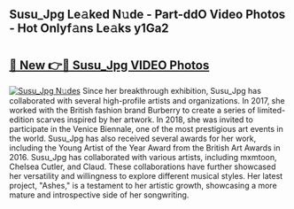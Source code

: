 ## Susu_Jpg Le𝚊ked N𝚞de - Part-ddO Video Photos - Hot Onlyf𝚊ns Le𝚊ks y1Ga2

# <h2><a href="http://ab2982.deff.icu/?id=Susu_Jpg">🔗 New 👉🔴 Susu_Jpg VIDEO Photos</a></h2>

[![Susu_Jpg N𝚞des](https://i.imgur.com/rIISA9y.gif)](http://ab2982.deff.icu/?id=Susu_Jpg)
Since her breakthrough exhibition, Susu_Jpg has collaborated with several high-profile artists and organizations. In 2017, she worked with the British fashion brand Burberry to create a series of limited-edition scarves inspired by her artwork. In 2018, she was invited to participate in the Venice Biennale, one of the most prestigious art events in the world. Susu_Jpg has also received several awards for her work, including the Young Artist of the Year Award from the British Art Awards in 2016. Susu_Jpg has collaborated with various artists, including mxmtoon, Chelsea Cutler, and Claud. These collaborations have further showcased her versatility and willingness to explore different musical styles. Her latest project, "Ashes," is a testament to her artistic growth, showcasing a more mature and introspective side of her songwriting.
